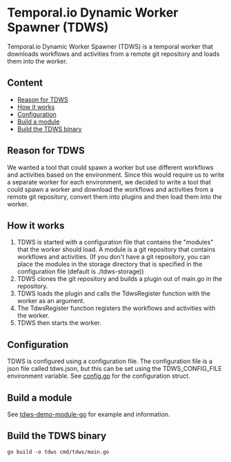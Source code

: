 # Temporal.io Dynamic Worker Spawner (TDWS)

Temporal.io Dynamic Worker Spawner (TDWS) is a temporal worker that downloads workflows and activities from a remote git repository and loads them into the worker.

## Content

- [Reason for TDWS](#reason-for-tdws)
- [How it works](#how-it-works)
- [Configuration](#configuration)
- [Build a module](#build-a-module)
- [Build the TDWS binary](#build-the-tdws-binary)

## Reason for TDWS

We wanted a tool that could spawn a worker but use different workflows and activities based on the environment.
Since this would require us to write a separate worker for each environment, we decided to write a tool that could spawn a worker and download the workflows and activities from a remote git repository, convert them into plugins and then load them into the worker.

## How it works

1. TDWS is started with a configuration file that contains the "modules" that the worker should load. A module is a git repository that contains workflows and activities. (If you don't have a git repository, you can place the modules in the storage directory that is specified in the configuration file (default is ./tdws-storage))
2. TDWS clones the git repository and builds a plugin out of main.go in the repository.
3. TDWS loads the plugin and calls the TdwsRegister function with the worker as an argument.
4. The TdwsRegister function registers the workflows and activities with the worker.
5. TDWS then starts the worker.

## Configuration

TDWS is configured using a configuration file. The configuration file is a json file called tdws.json, but this can be set using the TDWS_CONFIG_FILE environment variable.
See [config.go](internal/config/config.go) for the configuration struct.

## Build a module

See [tdws-demo-module-go](https://github.com/codekuu/tdws-demo-module-go) for example and information.

## Build the TDWS binary

`go build -o tdws cmd/tdws/main.go`
